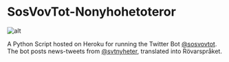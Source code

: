 # SosVovTot-Nonyhohetoteror
![alt](https://pbs.twimg.com/profile_banners/1543388377571106816/1656885653/1500x500)

A Python Script hosted on Heroku for running the Twitter Bot [@sosvovtot](https://twitter.com/sosvovtot).
The bot posts news-tweets from [@svtnyheter](https://twitter.com/svtnyheter), translated into Rövarspråket.
